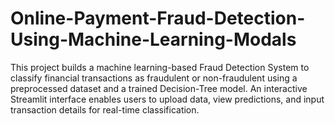 # Online-Payment-Fraud-Detection-Using-Machine-Learning-Modals
This project builds a machine learning-based Fraud Detection System to classify financial transactions as fraudulent or non-fraudulent using a preprocessed dataset and a trained Decision-Tree model. An interactive Streamlit interface enables users to upload data, view predictions, and input transaction details for real-time classification.

